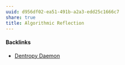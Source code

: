 ```yaml
---
uuid: d956df02-ea51-491b-a2a3-edd25c1666c7
share: true
title: Algorithmic Reflection
---
```

#### Backlinks

* [Dentropy Daemon](/15c66694-3dc9-4115-afb8-887a6e52ffea)